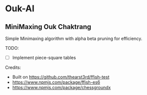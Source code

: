 # Ouk-AI

## MiniMaxing Ouk Chaktrang
Simple Minimaxing algorithm with alpha beta pruning for efficiency.


TODO:

- [ ] Implement piece-square tables

Credits:
- Built on https://github.com/thearst3rd/ffish-test
- https://www.npmjs.com/package/ffish-es6
- https://www.npmjs.com/package/chessgroundx
